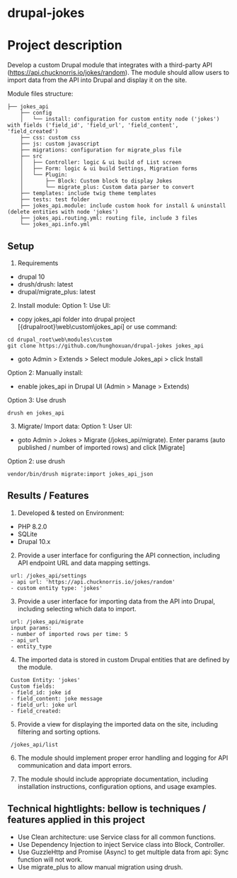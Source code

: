 # drupal-jokes
# Project description
Develop a custom Drupal module that integrates with a third-party
API (https://api.chucknorris.io/jokes/random). The module should allow users to import data from
the API into Drupal and display it on the site.

Module files structure:
```
├── jokes_api
    ├── config
    │   └── install: configuration for custom entity node ('jokes') with fields ('field_id', 'field_url', 'field_content', 'field_created') 
    ├── css: custom css
    ├── js: custom javascript
    ├── migrations: configuration for migrate_plus file
    ├── src
    │   ├── Controller: logic & ui build of List screen
    │   ├── Form: logic & ui build Settings, Migration forms
    │   └── Plugin:
    │       ├── Block: Custom block to display Jokes
    │       └── migrate_plus: Custom data parser to convert 
    ├── templates: include twig theme templates
    ├── tests: test folder
    ├── jokes_api.module: include custom hook for install & uninstall (delete entities with node 'jokes')
    ├── jokes_api.routing.yml: routing file, include 3 files
    └── jokes_api.info.yml
```
## Setup
1. Requirements
- drupal 10
- drush/drush: latest
- drupal/migrate_plus: latest

2. Install module:
Option 1: Use UI: 
- copy jokes_api folder into drupal project [\{drupalroot}\web\custom\jokes_api]
  or use command:
 ```
 cd drupal_root\web\modules\custom
 git clone https://github.com/hunghoxuan/drupal-jokes jokes_api 
 ```
- goto Admin > Extends > Select module Jokes_api > click Install

Option 2: Manually install:
- enable jokes_api in Drupal UI (Admin > Manage > Extends)

Option 3: Use drush
```
drush en jokes_api 
```

3. Migrate/ Import data:
Option 1: User UI:
- goto Admin > Jokes > Migrate (/jokes_api/migrate). Enter params (auto published / number of imported rows) and click [Migrate]

Option 2: use drush
```
vendor/bin/drush migrate:import jokes_api_json 
```

## Results / Features
1. Developed & tested on Environment:
- PHP 8.2.0
- SQLite
- Drupal 10.x
2. Provide a user interface for configuring the API connection, including
API endpoint URL and data mapping settings.
```
 url: /jokes_api/settings
 - api url: 'https://api.chucknorris.io/jokes/random'
 - custom entity type: 'jokes'
```
3. Provide a user interface for importing data from the API into Drupal,
including selecting which data to import.
```
 url: /jokes_api/migrate
 input params:
 - number of imported rows per time: 5
 - api_url
 - entity_type
```
4. The imported data is stored in custom Drupal entities that are defined by the
module.
```
 Custom Entity: 'jokes'
 Custom fields: 
 - field_id: joke id
 - field_content: joke message
 - field_url: joke url
 - field_created: 
```
5. Provide a view for displaying the imported data on the site, including
filtering and sorting options.
```
 /jokes_api/list
```
6. The module should implement proper error handling and logging for API communication
and data import errors.

7. The module should include appropriate documentation, including installation instructions,
configuration options, and usage examples.

## Technical hightlights: bellow is techniques / features applied in this project
- Use Clean architecture: use Service class for all common functions.
- Use Dependency Injection to inject Service class into Block, Controller.
- Use GuzzleHttp and Promise (Async) to get multiple data from api: Sync function will not work.
- Use migrate_plus to allow manual migration using drush.

